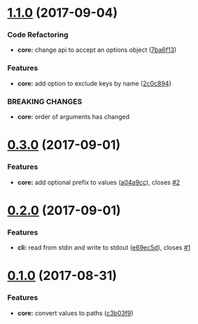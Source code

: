 <a name="1.1.0"></a>
# [1.1.0](https://github.com/JamieMason/valueless/compare/0.3.0...1.1.0) (2017-09-04)


### Code Refactoring

* **core:** change api to accept an options object ([7ba6f13](https://github.com/JamieMason/valueless/commit/7ba6f13))


### Features

* **core:** add option to exclude keys by name ([2c0c894](https://github.com/JamieMason/valueless/commit/2c0c894))


### BREAKING CHANGES

* **core:** order of arguments has changed



<a name="0.3.0"></a>
# [0.3.0](https://github.com/JamieMason/valueless/compare/0.2.0...0.3.0) (2017-09-01)


### Features

* **core:** add optional prefix to values ([a04a9cc](https://github.com/JamieMason/valueless/commit/a04a9cc)), closes [#2](https://github.com/JamieMason/valueless/issues/2)



<a name="0.2.0"></a>
# [0.2.0](https://github.com/JamieMason/valueless/compare/0.1.0...0.2.0) (2017-09-01)


### Features

* **cli:** read from stdin and write to stdout ([e69ec5d](https://github.com/JamieMason/valueless/commit/e69ec5d)), closes [#1](https://github.com/JamieMason/valueless/issues/1)



<a name="0.1.0"></a>
# [0.1.0](https://github.com/JamieMason/valueless/compare/c3b03f9...0.1.0) (2017-08-31)


### Features

* **core:** convert values to paths ([c3b03f9](https://github.com/JamieMason/valueless/commit/c3b03f9))



